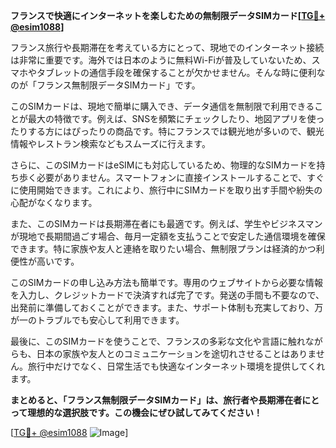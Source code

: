 **フランスで快適にインターネットを楽しむための無制限データSIMカード[[TG💪+ @esim1088](https://t.me/s/esim1088)]**

フランス旅行や長期滞在を考えている方にとって、現地でのインターネット接続は非常に重要です。海外では日本のように無料Wi-Fiが普及していないため、スマホやタブレットの通信手段を確保することが欠かせません。そんな時に便利なのが「フランス無制限データSIMカード」です。

このSIMカードは、現地で簡単に購入でき、データ通信を無制限で利用できることが最大の特徴です。例えば、SNSを頻繁にチェックしたり、地図アプリを使ったりする方にはぴったりの商品です。特にフランスでは観光地が多いので、観光情報やレストラン検索などもスムーズに行えます。

さらに、このSIMカードはeSIMにも対応しているため、物理的なSIMカードを持ち歩く必要がありません。スマートフォンに直接インストールすることで、すぐに使用開始できます。これにより、旅行中にSIMカードを取り出す手間や紛失の心配がなくなります。

また、このSIMカードは長期滞在者にも最適です。例えば、学生やビジネスマンが現地で長期間過ごす場合、毎月一定額を支払うことで安定した通信環境を確保できます。特に家族や友人と連絡を取りたい場合、無制限プランは経済的かつ利便性が高いです。

このSIMカードの申し込み方法も簡単です。専用のウェブサイトから必要な情報を入力し、クレジットカードで決済すれば完了です。発送の手間も不要なので、出発前に準備しておくことができます。また、サポート体制も充実しており、万が一のトラブルでも安心して利用できます。

最後に、このSIMカードを使うことで、フランスの多彩な文化や言語に触れながらも、日本の家族や友人とのコミュニケーションを途切れさせることはありません。旅行中だけでなく、日常生活でも快適なインターネット環境を提供してくれます。

**まとめると、「フランス無制限データSIMカード」は、旅行者や長期滞在者にとって理想的な選択肢です。この機会にぜひ試してみてください！**

[[TG💪+ @esim1088](https://t.me/s/esim1088) ![Image](https://i.postimg.cc/Y0z9fWf4/image.png)]